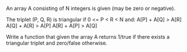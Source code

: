 An array A consisting of N integers is given (may be zero or negative). 

The triplet (P, Q, R) is triangular if 0 <= P < R < N and:
	A[P] + A[Q] > A[R]
	A[Q] + A[R] > A[P]
	A[R] + A[P] > A[Q]

Write a function that given the array A returns 1/true if there exists a triangular triplet and zero/false otherwise.

